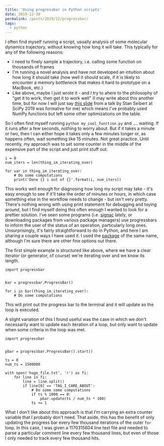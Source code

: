 ```yaml
---
title: 'Using progressbar in Python scripts'
date: 2019-12-30
permalink: /posts/2019/12/progressbar/
tags:
  - python
---
```


I often find myself running a script, usually analysis of some molecular dynamics trajectory, without knowing how long it will take. This typically for any of the following reasons:

* I need to finely sample a trajectory, i.e. calling some function on thousands of frames
* I'm running a novel analysis and have not developed an intuition about how long it should take
  (how well it should scale, if it is likely to encounter a memory bottleneck that makes it hard to
  prototype on a MacBook, etc.)
* Like above, maybe I just wrote it - and I try to ahere to the philosophy of "get it to work, then
  get it to work well" (I may write about this another time, but for now I will just say [this
  slide](https://twitter.com/FRoscheck/status/1159158552298229763)
  from a talk by Stan Seibert at SciPy 2019 was formative for me) which means I've probably used
  NumPy functions but left some other optimizations on the table.

So I often find myself running `python my_cool_function.py` and .... waiting. If it runs after a few
seconds, nothing to worry about. But if it takes a minute or two, then I can either hope it takes
only a few minutes longer or, as happens often, wait something like 15 minutes. Not great practice.
Until recently, my approach was to set some counter in the middle of the expensive part of the
script and just print stuff out:

```
i = 0
num_iters = len(thing_im_iterating_over)

for var in thing_im_iterating_over:
    # Do some computations
    print('Done {} i out of {}'.format(i, num_iters))
```

This works well enough for diagnosing how long my script may take - it's easy enough to see if
it'll take the order of minutes or hours, in which case something else in the workflow needs to
change - but isn't very pretty. There's nothing wrong with using print statement for debugging and
toying around, but I find myself doing this often enough I wanted to look for a prettier solution.
I've seen some programs (i.e. [signac](https://signac.io) lately, or downloading packages from
various package managers) use progressbars to inform the user of the status of an operation,
particularly long ones. Unsurprisingly, it's fairly straightforward to do in Python, and here I am
sharing a couple ways I have used it. I used the [package](https://pypi.org/project/progressbar/) of
the same name, although I'm sure there are other fine options out there.

The first simple example is structured like above, where we have a clear iterator (or generator, of
course) we're iterating over and we know its length. 

```
import progressbar


bar = progressbar.ProgressBar()

for i in bar(thing_im_iterating_over):
    # Do some computations
```

This will print out the progress bar to the terminal and it will update as the loop is executed.

A slight variation of this I found useful was the case in which we don't necessarily want to update
each iteration of a loop, but only want to update when some criteria in the loop was met.

```
import progressbar


pbar = progressbar.ProgressBar().start()

ts = 0
num_ts = 1500000

with open('huge_file.txt', 'r') as fi:
    for line in fi:
        line = line.split()
        if line[0] == 'TAG_I_CARE_ABOUT':
            # Do some some computations
            if ts % 1000 == 0:
                pbar.update(ts / num_ts * 100)
            ts += 1
```

What I don't like about this approach is that I'm carrying an extra counter variable that I probably
don't need. That aside, this has the benefit of  only updating the progress bar every few thousand
iterations of the outer `for` loop. In this case, I was given a 1170315604 line text file and needed
to parse a particular comment line every few thousand lines, but even of those I only needed to
track every few thousand hits.
